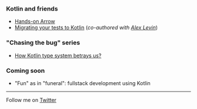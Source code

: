 ### Kotlin and friends
- [Hands-on Arrow](https://paranoidmonoid.github.io/articles/Kotlin%20and%20friends/Hands-on%20Arrow)
- [Migrating your tests to Kotlin](https://paranoidmonoid.github.io/articles/Kotlin%20and%20friends/Migrating%20your%20tests%20to%20Kotlin.md) (*co-authored with [Alex Levin](https://twitter.com/Jellymath)*)

### "Chasing the bug" series
- [How Kotlin type system betrays us?](https://paranoidmonoid.github.io/articles/Chasing%20the%20bug/EitherVsNull)

### Coming soon
- "Fun" as in "funeral": fullstack development using Kotlin

---
Follow me on [Twitter](https://twitter.com/paranoidmonoid)
